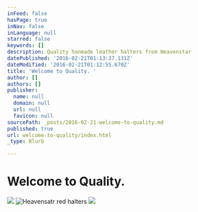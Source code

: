 ```yaml
---
inFeed: false
hasPage: true
inNav: false
inLanguage: null
starred: false
keywords: []
description: Quality hanmade leather halters from Heavenstar
datePublished: '2016-02-21T01:13:37.131Z'
dateModified: '2016-02-21T01:12:55.670Z'
title: 'Welcome to Quality. '
author: []
authors: []
publisher:
  name: null
  domain: null
  url: null
  favicon: null
sourcePath: _posts/2016-02-21-welcome-to-quality.md
published: true
url: welcome-to-quality/index.html
_type: Blurb

---
```

# Welcome to Quality.
![](https://the-grid-user-content.s3-us-west-2.amazonaws.com/1a25fcaa-9f8c-4068-a17b-f454a29b9e35.jpg)
![Heavensatr red halters](https://the-grid-user-content.s3-us-west-2.amazonaws.com/1744c91c-3706-4198-823f-0da70b275019.jpg)
![](https://the-grid-user-content.s3-us-west-2.amazonaws.com/201d3a6b-2867-480e-8e9f-adde35fd0f5d.jpg)